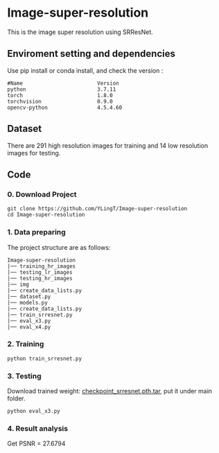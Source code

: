 # Image-super-resolution
This is the image super resolution using SRResNet.

## Enviroment setting and dependencies 
Use pip install or conda install, and check the version :
```
#Name                        Version
python                       3.7.11
torch                        1.8.0
torchvision                  0.9.0
opencv-python                4.5.4.60
```

## Dataset 
There are 291 high resolution images for training and 14 low resolution images for testing.

## Code 
### 0. Download Project
```
git clone https://github.com/YLingT/Image-super-resolution  
cd Image-super-resolution
```
### 1.  Data preparing
The project structure are as follows:
```
Image-super-resolution
|── training_hr_images
|── testing_lr_images
|── testing_hr_images
|── img
|── create_data_lists.py
|── dataset.py
|── models.py
|── create_data_lists.py
|── train_srresnet.py
|── eval_x3.py
|── eval_x4.py
```
### 2.  Training
```
python train_srresnet.py
```

### 3.  Testing
Download trained weight: [checkpoint_srresnet.pth.tar](https://drive.google.com/file/d/1KFT_lzVbmm-b5fn799pUBXRaSP--8TBC/view?usp=sharing), put it under main folder.
```
python eval_x3.py
```

### 4.  Result analysis
Get PSNR = 27.6794







